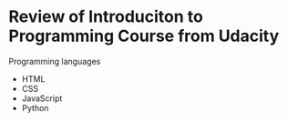# Review of Introduciton to Programming Course from Udacity

Programming languages
- HTML
- CSS
- JavaScript
- Python
